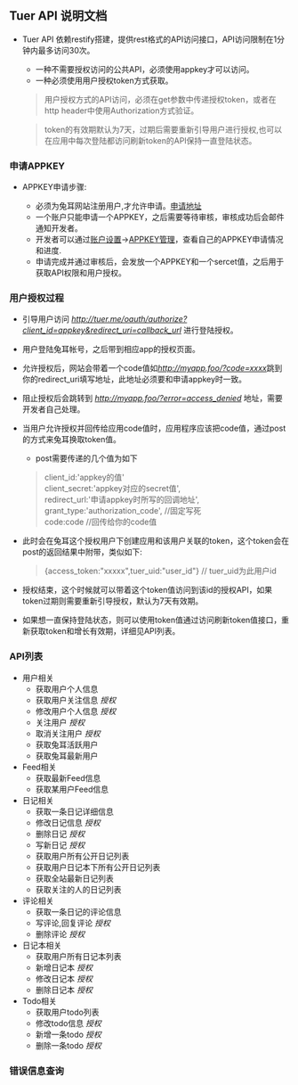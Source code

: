 ## Tuer API 说明文档

* Tuer API 依赖restify搭建，提供rest格式的API访问接口，API访问限制在1分钟内最多访问30次。
  
  * 一种不需要授权访问的公共API，必须使用appkey才可以访问。
  * 一种必须使用用户授权token方式获取。
  
  > 用户授权方式的API访问，必须在get参数中传递授权token，或者在http header中使用Authorization方式验证。
  
  > token的有效期默认为7天，过期后需要重新引导用户进行授权,也可以在应用中每次登陆都访问刷新token的API保持一直登陆状态。

### 申请APPKEY

* APPKEY申请步骤:

  * 必须为兔耳网站注册用户,才允许申请。[申请地址](http://www.tuer.me/api/apply)
  * 一个账户只能申请一个APPKEY，之后需要等待审核，审核成功后会邮件通知开发者。
  * 开发者可以通过[账户设置](http://www.tuer.me/set)->[APPKEY管理](http://www.tuer.me/api/edit)，查看自己的APPKEY申请情况和进度. 
  * 申请完成并通过审核后，会发放一个APPKEY和一个sercet值，之后用于获取API权限和用户授权。
     
### 用户授权过程
  
* 引导用户访问 <em>http://tuer.me/oauth/authorize?client_id=appkey&redirect_uri=callback_url</em> 进行登陆授权。
* 用户登陆兔耳帐号，之后带到相应app的授权页面。
* 允许授权后，网站会带着一个code值如<em>http://myapp.foo/?code=xxxx</em>跳到你的redirect_uri填写地址，此地址必须要和申请appkey时一致。
* 阻止授权后会跳转到 <em>http://myapp.foo/?error=access_denied</em> 地址，需要开发者自己处理。
* 当用户允许授权并回传给应用code值时，应用程序应该把code值，通过post的方式来兔耳换取token值。
  
  * post需要传递的几个值为如下 
  
  > client_id:'appkey的值'  
  > client_secret:'appkey对应的secret值',  
  > redirect_url:'申请appkey时所写的回调地址',  
  > grant_type:'authorization_code', //固定写死  
  > code:code //回传给你的code值  

* 此时会在兔耳这个授权用户下创建应用和该用户关联的token，这个token会在post的返回结果中附带，类似如下:
  
  > {access_token:"xxxxx",tuer_uid:"user_id"} // tuer_uid为此用户id

* 授权结束，这个时候就可以带着这个token值访问到该id的授权API，如果token过期则需要重新引导授权，默认为7天有效期。
* 如果想一直保持登陆状态，则可以使用token值通过访问刷新token值接口，重新获取token和增长有效期，详细见API列表。

### API列表

* 用户相关
  * 获取用户个人信息
  * 获取用户关注信息 <em>授权</em>
  * 修改用户个人信息 <em>授权</em>
  * 关注用户 <em>授权</em>
  * 取消关注用户 <em>授权</em>
  * 获取兔耳活跃用户 
  * 获取兔耳最新用户
* Feed相关
  * 获取最新Feed信息
  * 获取某用户Feed信息
* 日记相关
  * 获取一条日记详细信息
  * 修改日记信息 <em>授权</em>
  * 删除日记 <em>授权</em>
  * 写新日记 <em>授权</em>
  * 获取用户所有公开日记列表
  * 获取用户日记本下所有公开日记列表
  * 获取全站最新日记列表
  * 获取关注的人的日记列表
* 评论相关
  * 获取一条日记的评论信息
  * 写评论,回复评论 <em>授权</em>
  * 删除评论 <em>授权</em>
* 日记本相关
  * 获取用户所有日记本列表
  * 新增日记本 <em>授权</em>
  * 修改日记本 <em>授权</em>
  * 删除日记本 <em>授权</em>
* Todo相关
  * 获取用户todo列表
  * 修改todo信息 <em>授权</em>
  * 新增一条todo <em>授权</em>
  * 删除一条todo <em>授权</em>
  
### 错误信息查询
